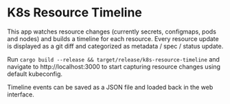 # K8s Resource Timeline

This app watches resource changes (currently secrets, configmaps, pods and nodes) and builds a 
timeline for each resource. Every resource update is displayed as a git diff and categorized 
as metadata / spec / status update.

Run `cargo build --release && target/release/k8s-resource-timeline` and navigate to http://localhost:3000 
to start capturing resource changes using default kubeconfig.

Timeline events can be saved as a JSON file and loaded back in the web interface.
